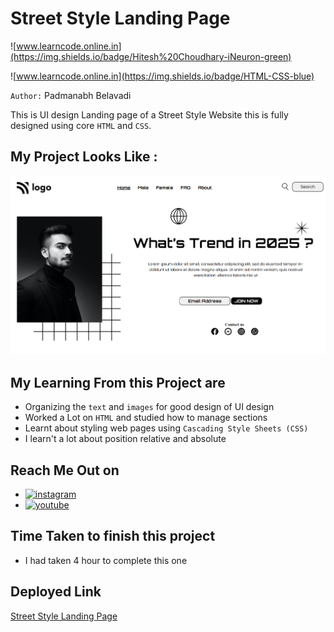 # Street Style Landing Page

![www.learncode.online.in](https://img.shields.io/badge/Hitesh%20Choudhary-iNeuron-green)

![www.learncode.online.in](https://img.shields.io/badge/HTML-CSS-blue)

`Author:` Padmanabh Belavadi

This is UI design Landing page of a Street Style Website this is fully designed using core `HTML` and `CSS`.

## My Project Looks Like :

![](./screenshot-1.png)

## My Learning From this Project are

- Organizing the `text` and `images` for good design of UI design
- Worked a Lot on `HTML` and studied how to manage sections
- Learnt about styling web pages using `Cascading Style Sheets (CSS)`
- I learn't a lot about position relative and absolute



## Reach Me Out on

- [![instagram](https://img.shields.io/badge/Instagram-0A66C2?style=for-the-badge&logo=instagram&logoColor=white)](https://www.instagram.com/legend_padmanabh/)
- [![youtube](https://img.shields.io/badge/YouTube-ff0000?style=for-the-badge&logo=youtube&logoColor=white)](https://www.youtube.com/channel/UCIqD5Ga3y4kogf2YMpfmD8g)


## Time Taken to finish this project

- I had taken 4 hour to complete this one


## Deployed Link
[Street Style Landing Page](https://paddu-streetlanding.netlify.app)


